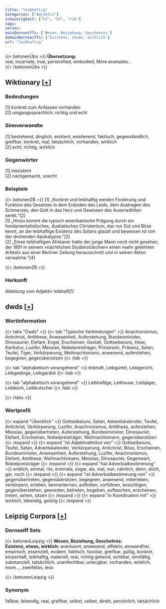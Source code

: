 ```yaml
---
title: "leibhaftig"
kategorien: ["Adjektiv"]
schwierigkeit: ["k2", "h3", "r16"]
tags:
series:
mainDornseiffs: ['Wesen, Beziehung, Geschehnis']
domainDornseiffs: ['Existenz, etwas, wirklich']
url: "leibhaftig"
---
```


{{< betonenÜbs >}}
**Übersetzung:**  
real, incarnate, true, personified, embodied, More examples...  
{{< /betonenÜbs >}}

## Wiktionary [[+](https://de.wiktionary.org/wiki/leibhaftig)]

### Bedeutungen
[1] konkret zum Anfassen vorhanden  
[2] umgangssprachlich: richtig und echt  

### Sinnverwandte
[1] bestehend, dinglich, existent, existierend, faktisch, gegenständlich, greifbar, konkret, real, tatsächlich, vorhanden, wirklich  
[2] echt, richtig, wirklich  

### Gegenwörter
[1] inexistent  
[2] nachgemacht, unecht  

### Beispiele
{{< betonenZB >}}
[1] „Konkret und leibhaftig werden Forderung und Funktion des Gesetzes in dem Erdulden des Leids, dem Austragen des Schmerzes, den Gott in das Herz und Gewissen des Auserwählten senkt.“[2]  
[1] „Hinzu kommt die typisch amerikanische Prägung durch ein fundamentalistisches, dualistisches Christentum, das nur Gut und Böse kennt, an die leibhaftige Existenz des Satans glaubt und besessen ist von der drohenden Apokalypse.“[3]  
[2] „Einen leibhaftigen Afrikaner hatte der junge Mann noch nicht gesehen, der 1891 in seinem »nächtlichen Studierstübchen« einen »sehr gelehrten Artikel« aus einer Berliner Zeitung herausschnitt und in seinen Akten verwahrte.“[4]  

{{< /betonenZB >}}
### Herkunft
Ableitung vom Adjektiv leibhaft[1]  



## dwds [[+](https://www.dwds.de/wb/leibhaftig)]

### Wortinformation
{{< tabs "Dwds" >}}
{{< tab "Typische Verbindungen" >}}
Anachronismus, Antichrist, Antithese, Anwesenheit, Auferstehung, Bundesminister, Dinosaurier, Elefant, Engel, Erscheinen, Gestalt, Gottseibeiuns, Hexe, Karikatur, Luzifer, Messias, Nobelpreisträger, Prinzessin, Präsenz, Satan, Teufel, Tiger, Verkörperung, Weihnachtsmann, anwesend, auferstehen, begegnen, gegenübersitzen
{{< /tab >}}

{{< tab "alphabetisch vorangehend" >}}
leibhaft, Leibgürtel, Leibgericht, Leibgedinge, Leibgardist
{{< /tab >}}

{{< tab "alphabetisch vorangehend" >}}
Leibhaftige, Leibhusar, Leibjäger, Leibkoch, Leibkutscher
{{< /tab >}}

{{< /tabs >}}

### Wortprofil
{{< expand "Überblick" >}} Gottseibeiuns, Satan, Adventskalender, Teufel, Antichrist, Verkörperung, Luzifer, Anachronismus, Antithese, auferstehen, Messias, gegenübertreten, Auferstehung, Bundesminister, Dinosaurier, Elefant, Erscheinen, Nobelpreisträger, Weihnachtsmann, gegenübersitzen {{< /expand >}}
{{< expand "ist Adjektivattribut von" >}} Gottseibeiuns, Teufel, Satan, Adventskalender, Verkörperung, Antichrist, Böse, Erscheinen, Bundesminister, Anwesenheit, Auferstehung, Luzifer, Anachronismus, Elefant, Antithese, Weihnachtsmann, Messias, Dinosaurier, Gegenwart, Nobelpreisträger {{< /expand >}}
{{< expand "hat Adverbialbestimmung" >}} endlich, einmal, nie, erstmals, sogar, als, mal, nun, nämlich, denn, doch, gar, noch {{< /expand >}}
{{< expand "ist Adverbialbestimmung von" >}} gegenübertreten, gegenübersitzen, begegnen, anwesend, miterleben, verkörpern, erleben, kennenlernen, auftreten, vorführen, besichtigen, gegenüberstehen, geworden, betreten, begeben, auftauchen, erscheinen, treten, sehen, sitzen {{< /expand >}}
{{< expand "in Koordination mit" >}} wirklich, lebendig, geistig {{< /expand >}}

## Leipzig Corpora [[+](https://corpora.uni-leipzig.de/en/res?word=leibhaftig&corpusId=deu_newscrawl-public_2018)]

### Dornseiff Sets
{{< betonenLeipzig >}}
**Wesen, Beziehung, Geschehnis:**  
**Existenz, etwas, wirklich:** anerkannt, anwesend, effektiv, einwandfrei, empirisch, essenziell, evident, faktisch, fassbar, greifbar, gültig, konkret, körperhaft, leibhaftig, materiell, real, richtig gehend, sichtbar, sinnfällig, substanziell, tatsächlich, unanfechtbar, unleugbar, vorhanden, wirklich, more..., zweifellos, less  

{{< /betonenLeipzig >}}

### Synonym
faßbar, lebendig, real, greifbar, selbst, selber, direkt, persönlich, tatsächlich

